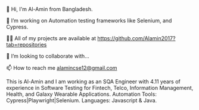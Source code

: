 👋 Hi, I'm Al-Amin from Bangladesh.

🌱 I’m working on Automation testing frameworks like Selenium, and Cypress.

👨‍💻 All of my projects are available at https://github.com/Alamin2017?tab=repositories

💞️ I’m looking to collaborate with...

📫 How to reach me 
alamincse12@gmail.com

This is Al-Amin and I am working as an SQA Engineer with 4.11 years of experience in Software Testing for Fintech, Telco, Information Management, Health, and Galaxy Wearable Applications.
Automation Tools: Cypress|Playwright|Selenium.
Languages: Javascript & Java.
